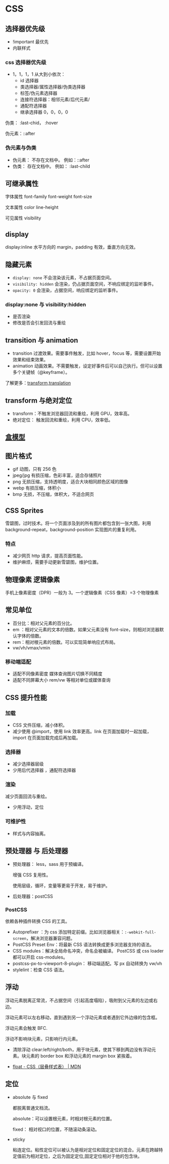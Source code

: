 # CSS

## 选择器优先级

- !important 最优先
- 内联样式

### css 选择器优先级

- 1，1，1，1 从大到小依次：
  - id 选择器
  - 类选择器/属性选择器/伪类选择器
  - 标签/伪元素选择器
  - 连接符选择器：相邻元素/后代元素/
  - 通配符选择器
  - 继承选择器 0，0，0，0

伪类： :last-chid， :hover

伪元素：::after

### 伪元素与伪类

- 伪元素： 不存在文档中。 例如：::after
- 伪类： 存在文档中。 例如： :last-child

## 可继承属性

字体属性 font-family font-weight font-size

文本属性 color line-height

可见属性 visibility

## display

display:inline 水平方向的 margin，padding 有效，垂直方向无效。

## 隐藏元素

- `display: none` 不会渲染该元素，不占据页面空间。
- `visibility: hidden` 会渲染，仍占据页面空间，不响应绑定的监听事件。
- `opacity: 0` 会渲染，占据空间，响应绑定的监听事件。

### display:none 与 visibility:hidden

- 是否渲染
- 修改是否会引发回流与重绘

## transition 与 animation

- transition 过渡效果。需要事件触发，比如 hover，focus 等，需要设置开始效果和结束效果。
- animation 动画效果。不需要触发，设定好事件后可以自己执行。但可以设置多个关键帧（@keyframe）。

了解更多：[transform,translation](/docs/css/css/simple-anime)

## transform 与绝对定位

- transform：不触发浏览器回流和重绘，利用 GPU，效率高。
- 绝对定位： 触发回流和重绘，利用 CPU，效率低。

## [盒模型](/docs/css/css/box-model)

## 图片格式

- gif 动图，只有 256 色
- jpeg/jpg 有损压缩，色彩丰富，适合存储照片
- png 无损压缩，支持透明度，适合大块相同颜色区域的图像
- webp 有损压缩，体积小
- bmp 无损，不压缩，体积大，不适合网页

## CSS Sprites

雪碧图，过时技术。将一个页面涉及到的所有图片都包含到一张大图，利用 background-repeat，background-position 实现图片的重复利用。

### 特点

- 减少网页 http 请求，提高页面性能。
- 维护麻烦，需要手动更新雪碧图，维护位置。

## 物理像素 逻辑像素

手机上像素密度（DPR）一般为 3。一个逻辑像素（CSS 像素）=3 个物理像素

## 常见单位

- 百分比：相对父元素的百分比。
- em ：相对父元素的文本的倍数。如果父元素没有 font-size，则相对浏览器默认字体的倍数。
- rem：相对根元素的倍数。可以实现简单响应式布局。
- vw/vh/vmax/vmin

### 移动端适配

- 适配不同像素密度 媒体查询图片切换不同精度
- 适配不同屏幕大小 rem/vw 等相对单位或媒体查询

## CSS 提升性能

### 加载

- CSS 文件压缩，减小体积。
- 减少使用 @import，使用 link 效率更高。link 在页面加载时一起加载，import 在页面加载完成后再加载。

### 选择器

- 减少选择器层级
- 少用后代选择器 ，通配符选择器

### 渲染

减少页面回流与重绘。

- 少用浮动，定位

### 可维护性

- 样式与内容抽离。

## 预处理器 与 后处理器

- 预处理器： less，sass 用于预编译。

  增强 CSS 复用性。

  使用层级，循环，变量等更易于开发，易于维护。

- 后处理器：postCSS

### PostCSS

依赖各种插件转换 CSS 的工具。

- Autoprefixer ：为 css 添加特定前缀。比如浏览器相关：`:-webkit-full-screen`，解决浏览器兼容问题。
- PostCSS Preset Env：将最新 CSS 语法转换成更多浏览器支持的语法。
- CSS modules：解决全局命名冲突，命名会被编译。 PostCSS 或 css loader 都可以开启 css-modules。
- postcss-px-to-viewport-8-plugin： 移动端适配。写 px 自动转换为 vw/vh
- stylelint：检查 CSS 语法。

## 浮动

浮动元素脱离正常流，不占据空间（引起高度塌陷），吸附到父元素的左边或右边。

浮动元素可以左右移动，直到遇到另一个浮动元素或者遇到它外边缘的包含框。

浮动元素会触发 BFC.

浮动不影响块元素，只影响行内元素。

- 清除浮动
  clear:left/right/both，用于块元素，使其下移到两边没有浮动元素。块元素的 border box 和浮动元素的 margin box 紧挨着。

- [float - CSS（层叠样式表） | MDN](https://developer.mozilla.org/zh-CN/docs/Web/CSS/float)

## 定位

- absolute 与 fixed

  都脱离普通文档流。

  absolute：可以设置根元素，时相对根元素的位置。

  fixed： 相对视口的位置，不随滚动条滚动。

- sticky

  粘连定位。粘性定位可以被认为是相对定位和固定定位的混合。元素在跨越特定值前为相对定位，之后为固定定位,固定定位相对于他的包含块。
